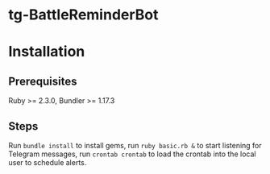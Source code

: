 # tg-BattleReminderBot

# Installation

## Prerequisites

Ruby >= 2.3.0, Bundler >= 1.17.3

## Steps

Run `bundle install` to install gems, run `ruby basic.rb &` to start listening for Telegram messages, run `crontab crontab` to load the crontab into the local user to schedule alerts.
